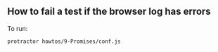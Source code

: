 How to fail a test if the browser log has errors
------------------------------------------------

To run:

`protractor howtos/9-Promises/conf.js`
